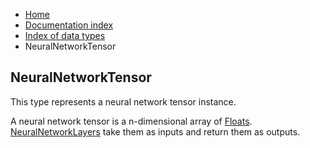 <ul class="breadcrumb">
    <li><a href="">Home</a></li>
    <li><a href="documentation">Documentation index</a></li>
    <li><a href="types/">Index of data types</a></li>
    <li>NeuralNetworkTensor</li>
</ul>

## NeuralNetworkTensor

This type represents a neural network tensor instance.

A neural network tensor is a n-dimensional array of [Floats](types/Float). [NeuralNetworkLayers](types/NeuralNetworkLayer) take them as inputs and return them as outputs.
